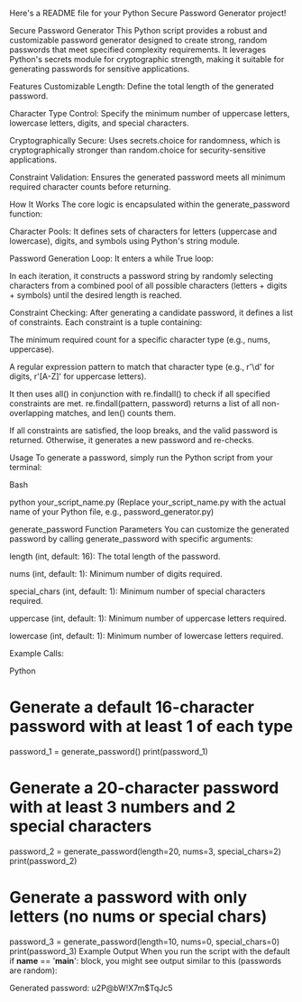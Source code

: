 Here's a README file for your Python Secure Password Generator project!

Secure Password Generator
This Python script provides a robust and customizable password generator designed to create strong, random passwords that meet specified complexity requirements. It leverages Python's secrets module for cryptographic strength, making it suitable for generating passwords for sensitive applications.

Features
Customizable Length: Define the total length of the generated password.

Character Type Control: Specify the minimum number of uppercase letters, lowercase letters, digits, and special characters.

Cryptographically Secure: Uses secrets.choice for randomness, which is cryptographically stronger than random.choice for security-sensitive applications.

Constraint Validation: Ensures the generated password meets all minimum required character counts before returning.

How It Works
The core logic is encapsulated within the generate_password function:

Character Pools: It defines sets of characters for letters (uppercase and lowercase), digits, and symbols using Python's string module.

Password Generation Loop: It enters a while True loop:

In each iteration, it constructs a password string by randomly selecting characters from a combined pool of all possible characters (letters + digits + symbols) until the desired length is reached.

Constraint Checking: After generating a candidate password, it defines a list of constraints. Each constraint is a tuple containing:

The minimum required count for a specific character type (e.g., nums, uppercase).

A regular expression pattern to match that character type (e.g., r'\d' for digits, r'[A-Z]' for uppercase letters).

It then uses all() in conjunction with re.findall() to check if all specified constraints are met. re.findall(pattern, password) returns a list of all non-overlapping matches, and len() counts them.

If all constraints are satisfied, the loop breaks, and the valid password is returned. Otherwise, it generates a new password and re-checks.

Usage
To generate a password, simply run the Python script from your terminal:

Bash

python your_script_name.py
(Replace your_script_name.py with the actual name of your Python file, e.g., password_generator.py)

generate_password Function Parameters
You can customize the generated password by calling generate_password with specific arguments:

length (int, default: 16): The total length of the password.

nums (int, default: 1): Minimum number of digits required.

special_chars (int, default: 1): Minimum number of special characters required.

uppercase (int, default: 1): Minimum number of uppercase letters required.

lowercase (int, default: 1): Minimum number of lowercase letters required.

Example Calls:

Python

# Generate a default 16-character password with at least 1 of each type
password_1 = generate_password() 
print(password_1)

# Generate a 20-character password with at least 3 numbers and 2 special characters
password_2 = generate_password(length=20, nums=3, special_chars=2)
print(password_2)

# Generate a password with only letters (no nums or special chars)
password_3 = generate_password(length=10, nums=0, special_chars=0)
print(password_3)
Example Output
When you run the script with the default if __name__ == '__main__': block, you might see output similar to this (passwords are random):

Generated password: u2P@bW!X7m$TqJc5